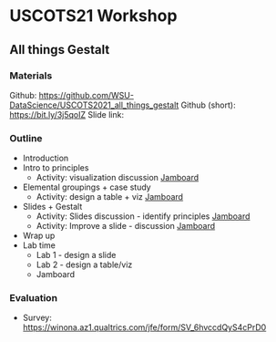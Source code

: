 ﻿# USCOTS21 Workshop 
## All things Gestalt

### Materials

Github: https://github.com/WSU-DataScience/USCOTS2021_all_things_gestalt
Github (short): https://bit.ly/3j5qoIZ
Slide link:


### Outline

* Introduction
* Intro to principles
   * Activity: visualization discussion [Jamboard](https://jamboard.google.com/d/1UgYIGHgfYmT_Hq5Xs36_3Nsjuv0QL0ngEcbaMRVb-38/edit?usp=sharing)
* Elemental groupings + case study
   * Activity: design a table + viz [Jamboard](https://jamboard.google.com/d/1On_n4t7fmt1vmbruYKoH0fc2ubvxUx3f0rTfnHvsoag/edit?usp=sharing)
* Slides + Gestalt
   * Activity: Slides discussion - identify principles [Jamboard](https://jamboard.google.com/d/1av99t09Ul76v_40RTmMc73mdukVh2Ql1NRWdFhsHhCI/edit?usp=sharing)
   * Activity: Improve a slide - discussion  [Jamboard](https://jamboard.google.com/d/1muNhqJwmxQq0rXjbXWdK9kN9MFdoJU9Ff-xqFnxR2SY/edit?usp=sharing)
* Wrap up
* Lab time
   * Lab 1 - design a slide
   * Lab 2 - design a table/viz
   * Jamboard


### Evaluation
 - Survey:  https://winona.az1.qualtrics.com/jfe/form/SV_6hvccdQyS4cPrD0
